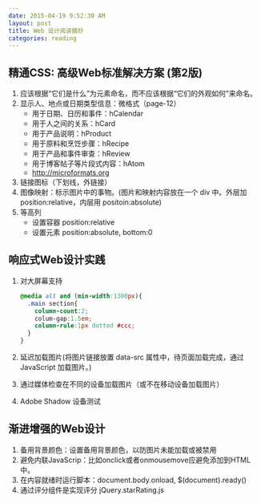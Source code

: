 ```yaml
---
date: 2015-04-19 9:52:30 AM
layout: post
title: Web 设计阅读摘抄
categories: reading
---
```


## 精通CSS: 高级Web标准解决方案 (第2版)

1. 应该根据“它们是什么”为元素命名，而不应该根据“它们的外观如何”来命名。
2. 显示人、地点或日期类型信息：微格式（page-12）
    - 用于日期、日历和事件：hCalendar
    - 用于人之间的关系：hCard
    - 用于产品说明：hProduct
    - 用于原料和烹饪步骤：hRecipe
    - 用于产品和事件审查：hReview
    - 用于博客帖子等片段式内容：hAtom
    - <http://microformats.org>
3. 链接图标（下划线，外链接）
4. 图像映射：标示图片中的事物。(图片和映射内容放在一个 div 中。外层加 position:relative，内层用 positoin:absolute)
5. 等高列
    - 设置容器 position:relative
    - 设置元素 position:absolute, bottom:0

## 响应式Web设计实践

1. 对大屏幕支持

    ```css
    @media all and (min-width:1300px){
      .main section{
        column-count:2;
        colum-gap:1.5em;
        column-rule:1px dotted #ccc;
      }
    }
    ```

2. 延迟加载图片(将图片链接放置 data-src 属性中，待页面加载完成，通过 JavaScript 加载图片。)
3. 通过媒体检查在不同的设备加载图片（或不在移动设备加载图片）
4. Adobe Shadow 设备测试

## 渐进增强的Web设计

1. 备用背景颜色：设置备用背景颜色，以防图片未能加载或被禁用
2. 避免内联JavaScrip：比如onclick或者onmousemove应避免添加到HTML中。
3. 在内容就绪时运行脚本：document.body.onload, $(document).ready()
4. 通过评分组件是实现评分 jQuery.starRating.js

